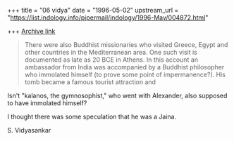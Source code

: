+++
title = "06 vidya"
date = "1996-05-02"
upstream_url = "https://list.indology.info/pipermail/indology/1996-May/004872.html"

+++
[Archive link](https://list.indology.info/pipermail/indology/1996-May/004872.html)

> There were also Buddhist missionaries who visited Greece, Egypt and other
> countries in the Mediterranean area.  One such visit is documented as late
> as 20 BCE in Athens.  In this account an ambassador from India was
> accompanied by a Buddhist philosopher who immolated himself (to prove some
> point of impermanence?).  His tomb became a famous tourist attraction and

Isn't "kalanos, the gymnosophist," who went with Alexander, also supposed to
have immolated himself?

I thought there was some speculation that he was a Jaina. 

S. Vidyasankar





